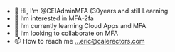 - 👋 Hi, I’m @CEIAdminMFA (30years and still Learning
- 👀 I’m interested in MFA-2fa
- 🌱 I’m currently learning Cloud Apps and MFA
- 💞️ I’m looking to collaborate on MFA
- 📫 How to reach me ...eric@calerectors.com

<!---
CEIAdminMFA/CEIAdminMFA is a ✨ special ✨ repository because its `README.md` (this file) appears on your GitHub profile.
You can click the Preview link to take a look at your changes.
--->

